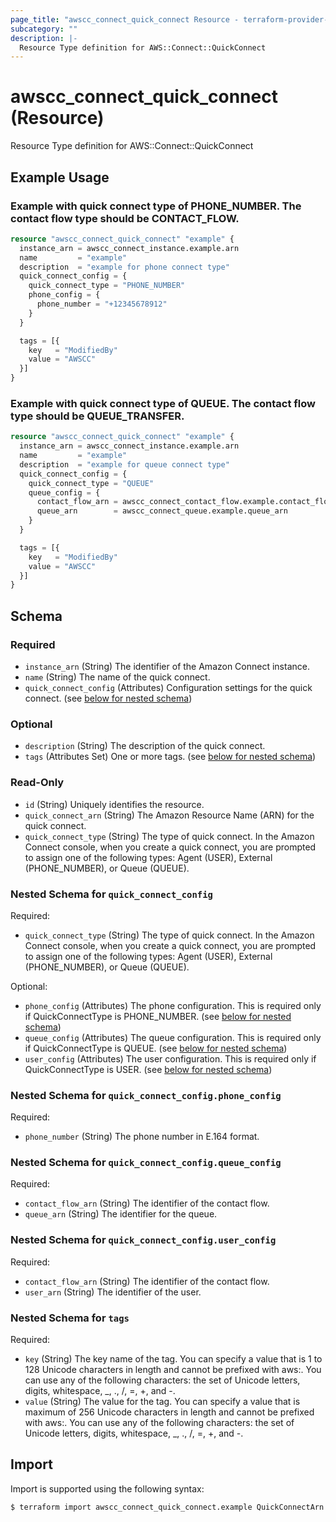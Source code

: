 ```yaml
---
page_title: "awscc_connect_quick_connect Resource - terraform-provider-awscc"
subcategory: ""
description: |-
  Resource Type definition for AWS::Connect::QuickConnect
---
```


# awscc_connect_quick_connect (Resource)

Resource Type definition for AWS::Connect::QuickConnect

## Example Usage

### Example with quick connect type of PHONE_NUMBER. The contact flow type should be CONTACT_FLOW.

```terraform
resource "awscc_connect_quick_connect" "example" {
  instance_arn = awscc_connect_instance.example.arn
  name         = "example"
  description  = "example for phone connect type"
  quick_connect_config = {
    quick_connect_type = "PHONE_NUMBER"
    phone_config = {
      phone_number = "+12345678912"
    }
  }

  tags = [{
    key   = "ModifiedBy"
    value = "AWSCC"
  }]
}
```

### Example with quick connect type of QUEUE. The contact flow type should be QUEUE_TRANSFER.

```terraform
resource "awscc_connect_quick_connect" "example" {
  instance_arn = awscc_connect_instance.example.arn
  name         = "example"
  description  = "example for queue connect type"
  quick_connect_config = {
    quick_connect_type = "QUEUE"
    queue_config = {
      contact_flow_arn = awscc_connect_contact_flow.example.contact_flow_arn
      queue_arn        = awscc_connect_queue.example.queue_arn
    }
  }

  tags = [{
    key   = "ModifiedBy"
    value = "AWSCC"
  }]
}
```

<!-- schema generated by tfplugindocs -->
## Schema

### Required

- `instance_arn` (String) The identifier of the Amazon Connect instance.
- `name` (String) The name of the quick connect.
- `quick_connect_config` (Attributes) Configuration settings for the quick connect. (see [below for nested schema](#nestedatt--quick_connect_config))

### Optional

- `description` (String) The description of the quick connect.
- `tags` (Attributes Set) One or more tags. (see [below for nested schema](#nestedatt--tags))

### Read-Only

- `id` (String) Uniquely identifies the resource.
- `quick_connect_arn` (String) The Amazon Resource Name (ARN) for the quick connect.
- `quick_connect_type` (String) The type of quick connect. In the Amazon Connect console, when you create a quick connect, you are prompted to assign one of the following types: Agent (USER), External (PHONE_NUMBER), or Queue (QUEUE).

<a id="nestedatt--quick_connect_config"></a>
### Nested Schema for `quick_connect_config`

Required:

- `quick_connect_type` (String) The type of quick connect. In the Amazon Connect console, when you create a quick connect, you are prompted to assign one of the following types: Agent (USER), External (PHONE_NUMBER), or Queue (QUEUE).

Optional:

- `phone_config` (Attributes) The phone configuration. This is required only if QuickConnectType is PHONE_NUMBER. (see [below for nested schema](#nestedatt--quick_connect_config--phone_config))
- `queue_config` (Attributes) The queue configuration. This is required only if QuickConnectType is QUEUE. (see [below for nested schema](#nestedatt--quick_connect_config--queue_config))
- `user_config` (Attributes) The user configuration. This is required only if QuickConnectType is USER. (see [below for nested schema](#nestedatt--quick_connect_config--user_config))

<a id="nestedatt--quick_connect_config--phone_config"></a>
### Nested Schema for `quick_connect_config.phone_config`

Required:

- `phone_number` (String) The phone number in E.164 format.


<a id="nestedatt--quick_connect_config--queue_config"></a>
### Nested Schema for `quick_connect_config.queue_config`

Required:

- `contact_flow_arn` (String) The identifier of the contact flow.
- `queue_arn` (String) The identifier for the queue.


<a id="nestedatt--quick_connect_config--user_config"></a>
### Nested Schema for `quick_connect_config.user_config`

Required:

- `contact_flow_arn` (String) The identifier of the contact flow.
- `user_arn` (String) The identifier of the user.



<a id="nestedatt--tags"></a>
### Nested Schema for `tags`

Required:

- `key` (String) The key name of the tag. You can specify a value that is 1 to 128 Unicode characters in length and cannot be prefixed with aws:. You can use any of the following characters: the set of Unicode letters, digits, whitespace, _, ., /, =, +, and -.
- `value` (String) The value for the tag. You can specify a value that is maximum of 256 Unicode characters in length and cannot be prefixed with aws:. You can use any of the following characters: the set of Unicode letters, digits, whitespace, _, ., /, =, +, and -.

## Import

Import is supported using the following syntax:

```shell
$ terraform import awscc_connect_quick_connect.example QuickConnectArn
```